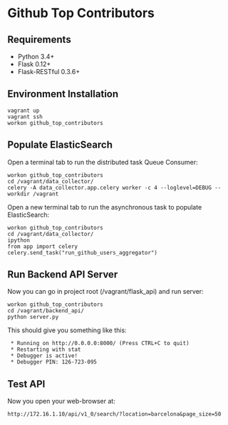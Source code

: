 # Github Top Contributors

## Requirements
- Python 3.4+
- Flask 0.12+
- Flask-RESTful 0.3.6+

## Environment Installation

```
vagrant up
vagrant ssh
workon github_top_contributors
```

## Populate ElasticSearch

Open a terminal tab to run the distributed task Queue Consumer:

```
workon github_top_contributors
cd /vagrant/data_collector/
celery -A data_collector.app.celery worker -c 4 --loglevel=DEBUG --workdir /vagrant
```

Open a new terminal tab to run the asynchronous task to populate ElasticSearch:

```
workon github_top_contributors
cd /vagrant/data_collector/
ipython
from app import celery
celery.send_task("run_github_users_aggregator")
```

## Run Backend API Server
Now you can go in project root (/vagrant/flask_api) and run server:

```
workon github_top_contributors
cd /vagrant/backend_api/
python server.py 
```

This should give you something like this:

```
 * Running on http://0.0.0.0:8000/ (Press CTRL+C to quit)
 * Restarting with stat
 * Debugger is active!
 * Debugger PIN: 126-723-095 
```

## Test API
Now you open your web-browser at:

```
http://172.16.1.10/api/v1_0/search/?location=barcelona&page_size=50
```
